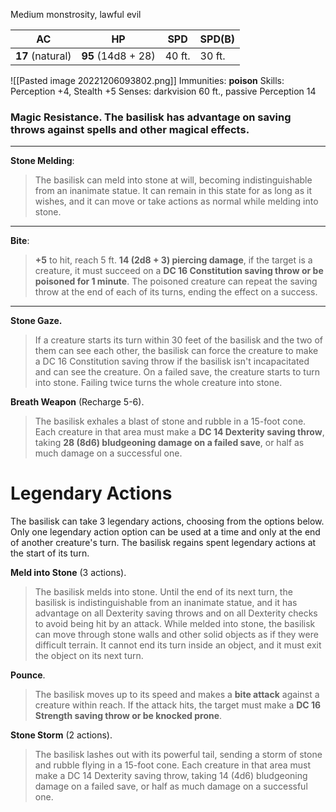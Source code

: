 Medium monstrosity, lawful evil

| AC | HP | SPD | SPD(B) |
|---|---|---|---|
|**17** (natural) | **95** (14d8 + 28) |40 ft. | 30 ft. |

![[Pasted image 20221206093802.png]]
Immunities: **poison**
Skills: Perception +4, Stealth +5
Senses: darkvision 60 ft., passive Perception 14

### **Magic Resistance. The basilisk has advantage on saving throws against spells and other magical effects.**
---
**Stone Melding**: 
 >The basilisk can meld into stone at will, becoming indistinguishable from an inanimate statue. It can remain in this state for as long as it wishes, and it can move or take actions as normal while melding into stone.
  
  ---
**Bite**: 
>**+5** to hit, reach 5 ft. **14 (2d8 + 3) piercing damage**, if the target is a creature, it must succeed on a **DC 16 Constitution saving throw or be poisoned for 1 minute**. The poisoned creature can repeat the saving throw at the end of each of its turns, ending the effect on a success.
---

**Stone Gaze.** 
>If a creature starts its turn within 30 feet of the basilisk and the two of them can see each other, the basilisk can force the creature to make a DC 16 Constitution saving throw if the basilisk isn't incapacitated and can see the creature. On a failed save, the creature starts to turn into stone. Failing twice turns the whole creature into stone.

**Breath Weapon** (Recharge 5-6). 
>The basilisk exhales a blast of stone and rubble in a 15-foot cone. Each creature in that area must make a **DC 14 Dexterity saving throw**, taking **28 (8d6) bludgeoning damage on a failed save**, or half as much damage on a successful one.

# Legendary Actions

The basilisk can take 3 legendary actions, choosing from the options below. Only one legendary action option can be used at a time and only at the end of another creature's turn. The basilisk regains spent legendary actions at the start of its turn.

**Meld into Stone** (3 actions). 
> The basilisk melds into stone. Until the end of its next turn, the basilisk is indistinguishable from an inanimate statue, and it has advantage on all Dexterity saving throws and on all Dexterity checks to avoid being hit by an attack. While melded into stone, the basilisk can move through stone walls and other solid objects as if they were difficult terrain. It cannot end its turn inside an object, and it must exit the object on its next turn.

**Pounce**. 
>The basilisk moves up to its speed and makes a **bite attack** against a creature within reach. If the attack hits, the target must make a **DC 16 Strength saving throw or be knocked prone**.

**Stone Storm** (2 actions). 
>The basilisk lashes out with its powerful tail, sending a storm of stone and rubble flying in a 15-foot cone. Each creature in that area must make a DC 14 Dexterity saving throw, taking 14 (4d6) bludgeoning damage on a failed save, or half as much damage on a successful one.
